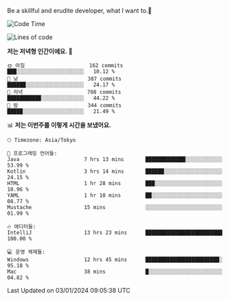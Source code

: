 Be a skillful and erudite developer, what I want to.👶

<!--START_SECTION:waka-->
![Code Time](http://img.shields.io/badge/Code%20Time-399%20hrs%2041%20mins-blue)

![Lines of code](https://img.shields.io/badge/%EC%A0%80%EB%8A%94%20%EC%97%AC%ED%83%9C%EA%B9%8C%EC%A7%80%20-755.0%20thousand%20%EC%A4%84%EC%9D%98%20%EC%BD%94%EB%93%9C%EB%A5%BC%20%EC%9E%91%EC%84%B1%ED%96%88%EC%96%B4%EC%9A%94.-blue)

**저는 저녁형 인간이에요. 🦉** 

```text
🌞 아침                     162 commits         ███░░░░░░░░░░░░░░░░░░░░░░   10.12 % 
🌆 낮　                     387 commits         ██████░░░░░░░░░░░░░░░░░░░   24.17 % 
🌃 저녁                     708 commits         ███████████░░░░░░░░░░░░░░   44.22 % 
🌙 밤　                     344 commits         █████░░░░░░░░░░░░░░░░░░░░   21.49 % 
```


📊 **저는 이번주를 이렇게 시간을 보냈어요.** 

```text
🕑︎ Timezone: Asia/Tokyo

💬 프로그래밍 언어들: 
Java                     7 hrs 13 mins       █████████████░░░░░░░░░░░░   53.99 % 
Kotlin                   3 hrs 14 mins       ██████░░░░░░░░░░░░░░░░░░░   24.15 % 
HTML                     1 hr 28 mins        ███░░░░░░░░░░░░░░░░░░░░░░   10.96 % 
YAML                     1 hr 10 mins        ██░░░░░░░░░░░░░░░░░░░░░░░   08.77 % 
Mustache                 15 mins             ░░░░░░░░░░░░░░░░░░░░░░░░░   01.99 % 

🔥 에디터들: 
IntelliJ                 13 hrs 23 mins      █████████████████████████   100.00 % 

💻 운영 체제들: 
Windows                  12 hrs 45 mins      ████████████████████████░   95.18 % 
Mac                      38 mins             █░░░░░░░░░░░░░░░░░░░░░░░░   04.82 % 
```


 Last Updated on 03/01/2024 09:05:38 UTC
<!--END_SECTION:waka-->

